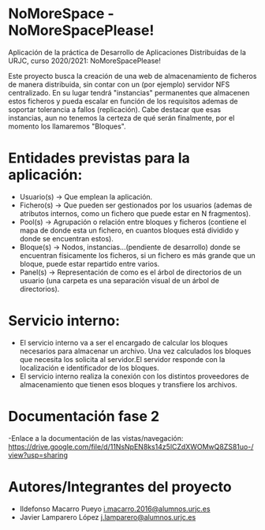 # NoMoreSpace - NoMoreSpacePlease!
Aplicación de la práctica de Desarrollo de Aplicaciones Distribuidas de la URJC, curso 2020/2021: NoMoreSpacePlease!

Este proyecto busca la creación de una web de almacenamiento de ficheros de manera distribuida, sin contar con un (por ejemplo) servidor NFS centralizado. En su lugar tendrá "instancias" permanentes que almacenen estos ficheros y pueda escalar en función de los requisitos ademas de soportar tolerancia a fallos (replicación). Cabe destacar que esas instancias, aun no tenemos la certeza de qué serán finalmente, por el momento los llamaremos "Bloques".

# Entidades previstas para la aplicación:
- Usuario(s) -> Que emplean la aplicación.
- Fichero(s) -> Que pueden ser gestionados por los usuarios (ademas de atributos internos, como un fichero que puede estar en N fragmentos).
- Pool(s) -> Agrupación o relación entre bloques y ficheros (contiene el mapa de donde esta un fichero, en cuantos bloques está dividido y donde se encuentran estos).
- Bloque(s) -> Nodos, instancias...(pendiente de desarrollo) donde se encuentran físicamente los ficheros, si un fichero es más grande que un bloque, puede estar repartido entre varios.
- Panel(s) -> Representación de como es el árbol de directorios de un usuario (una carpeta es una separación visual de un árbol de directorios).

# Servicio interno:
- El servicio interno va a ser el encargado de calcular los bloques necesarios para almacenar un archivo. Una vez calculados los bloques que necesita los solicita al servidor.El servidor responde con la localización e identificador de los bloques.
- El servicio interno realiza la conexión con los distintos proveedores de almacenamiento que tienen esos bloques y transfiere los archivos.

# Documentación fase 2
-Enlace a la documentación de las vistas/navegación: https://drive.google.com/file/d/11NsNpEN8ks14z5lCZdXWOMwQ8ZS81uo-/view?usp=sharing

# Autores/Integrantes del proyecto
- Ildefonso Macarro Pueyo i.macarro.2016@alumnos.urjc.es
- Javier Lamparero López j.lamparero@alumnos.urjc.es
